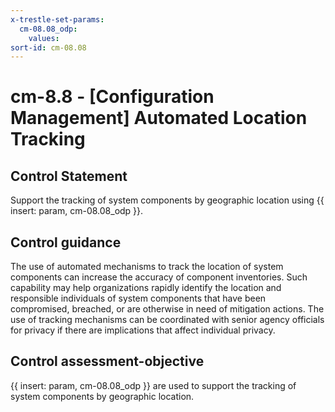 ```yaml
---
x-trestle-set-params:
  cm-08.08_odp:
    values:
sort-id: cm-08.08
---
```


# cm-8.8 - \[Configuration Management\] Automated Location Tracking

## Control Statement

Support the tracking of system components by geographic location using {{ insert: param, cm-08.08_odp }}.

## Control guidance

The use of automated mechanisms to track the location of system components can increase the accuracy of component inventories. Such capability may help organizations rapidly identify the location and responsible individuals of system components that have been compromised, breached, or are otherwise in need of mitigation actions. The use of tracking mechanisms can be coordinated with senior agency officials for privacy if there are implications that affect individual privacy.

## Control assessment-objective

{{ insert: param, cm-08.08_odp }} are used to support the tracking of system components by geographic location.
